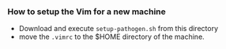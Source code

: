 ### How to setup the Vim for a new machine
- Download and execute `setup-pathogen.sh` from this directory
- move the `.vimrc` to the $HOME directory of the machine.
